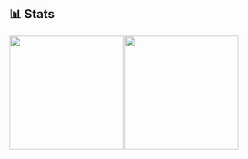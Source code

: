 <h2 align="left">📊 Stats</h2>
<img align="left" height="200" weight="400" src="https://github-readme-stats-sigma-five.vercel.app/api?username=blindka&show_icons=true&theme=tokyonight" />
<img  height="200" weight="400"src="https://github-readme-stats-sigma-five.vercel.app/api/top-langs/?username=blindka&layout=compact" />




